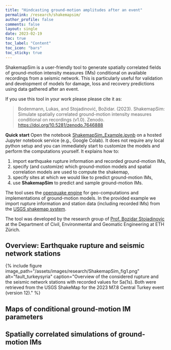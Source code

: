```yaml
---
title: "Hindcasting ground-motion amplitudes after an event"
permalink: /research/shakemapsim/
author_profile: false
comments: false
layout: single
date: 2023-02-19
toc: true
toc_label: "Content"
toc_icon: "bars"  
toc_sticky: true 
---
```


ShakemapSim is a user-friendly tool to generate spatially correlated fields of ground-motion intensity measures (IMs) conditional on available recordings from a seismic network. This is particularly useful for validation and development of models for damage, loss and recovery predictions using data gathered after an event. 

If you use this tool in your work please please cite it as:
> Bodenmann, Lukas, and Stojadinović, Božidar. (2023). ShakemapSim: Simulate spatially correlated ground-motion intensity measures conditional on recordings (v1.0). Zenodo. https://doi.org/10.5281/zenodo.7646888

**Quick start** Open the notebook [ShakemapSim_Example.ipynb](ShakemapSim_Example.ipynb) on a hosted Jupyter notebook service (e.g., Google Colab). It does not require any local python setup and you can immediately start to customize the models and perform the computations yourself. It explains how to: 
1. import earthquake rupture information and recorded ground-motion IMs,
2. specify (and customize) which ground-motion models and spatial correlation models are used to compute the shakemap,
3. specify sites at which we would like to predict ground-motion IMs,
4. use **ShakemapSim** to predict and sample ground-motion IMs. 

The tool uses the [openquake engine](https://github.com/gem/oq-engine#openquake-engine) for geo-computations and implementations of ground-motion models. In the provided example we import rupture information and station data (including recorded IMs) from the [USGS shakemap system](https://earthquake.usgs.gov/data/shakemap/). 

The tool was developed by the research group of [Prof. Bozidar Stojadinovic](https://stojadinovic.ibk.ethz.ch/) at the Department of Civil, Environmental and Geomatic Engineering at ETH Zürich. 

## Overview: Earthquake rupture and seismic network stations

{% include figure image_path="/assets/images/research/ShakemapSim_fig1.png" alt="fault_turkeysyria" caption="Overview of the considered rupture and the seismic network stations with recorded values for Sa(1s). Both were retrieved from the USGS ShakeMap for the 2023 M7.8 Central Turkey event (version 12)." %}

## Maps of conditional ground-motion IM parameters



## Spatially correlated simulations of ground-motion IMs

